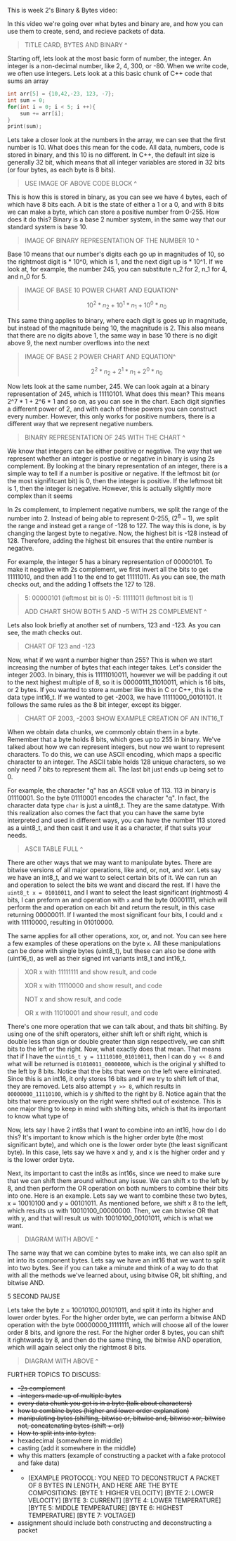 This is week 2's Binary & Bytes video:

In this video we're going over what bytes and binary are, and how you can use them to create, send, and recieve packets of data.

> TITLE CARD, BYTES AND BINARY ^

Starting off, lets look at the most basic form of number, the integer. An integer is a non-decimal number, like 2, 4, 300, or -80. When we write code, we often use integers. Lets look at a this basic chunk of C++ code that sums an array

```cpp
int arr[5] = {10,42,-23, 123, -7};
int sum = 0;
for(int i = 0; i < 5; i ++){
	sum += arr[i];
}
print(sum);
```

Lets take a closer look at the numbers in the array, we can see that the first number is 10. What does this mean for the code. All data, numbers, code is stored in binary, and this 10 is no different. In C++, the default int size is generally 32 bit, which means that all integer variables are stored in 32 bits (or four bytes, as each byte is 8 bits).

> USE IMAGE OF ABOVE CODE BLOCK ^

This is how this is stored in binary, as you can see we have 4 bytes, each of which have 8 bits each. A bit is the state of either a 1 or a 0, and with 8 bits we can make a byte, which can store a positive number from 0-255. How does it do this? Binary is a base 2 number system, in the same way that our standard system is base 10.

> IMAGE OF BINARY REPRESENTATION OF THE NUMBER 10 ^

Base 10 means that our number's digits each go up in magnitudes of 10, so the rightmost digit is * 10^0, which is 1, and the next digit up is * 10^1. If we look at, for example, the number 245, you can substitute n_2 for 2, n_1 for 4, and n_0 for 5.

> IMAGE OF BASE 10 POWER CHART AND EQUATION^
>
> $$
> 10^2*n_2+10^1*n_1+10^0*n_0
> $$

This same thing applies to binary, where each digit is goes up in magnitude, but instead of the magnitude being 10, the magnitude is 2. This also means that there are no digits above 1, the same way in base 10 there is no digit above 9, the next number overflows into the next

> IMAGE OF BASE 2 POWER CHART AND EQUATION^
>
> $$
> 2^2*n_2+2^1*n_1+2^0*n_0
> $$

Now lets look at the same number, 245. We can look again at a binary representation of 245, which is 11110101. What does this mean? This means 2^7 * 1 + 2^6 * 1 and so on, as you can see in the chart. Each digit signifies a different power of 2, and with each of these powers you can construct every number. However, this only works for positive numbers, there is a different way that we represent negative numbers.

> BINARY REPRESENTATION OF 245 WITH THE CHART ^

We know that integers can be either positive or negative. The way that we represent whether an integer is postive or negative in binary is using 2s complement. By looking at the binary representation of an integer, there is a simple way to tell if a number is positive or negative. If the leftmost bit (or the most signifitcant bit) is 0, then the integer is positive. If the leftmost bit is 1, then the integer is negative. However, this is actually slightly more complex than it seems

In 2s complement, to implement negative numbers, we split the range of the number into 2. Instead of being able to represent 0-255, $(2^8 - 1)$, we split the range and instead get a range of -128 to 127. The way this is done, is by changing the largest byte to negative. Now, the highest bit is -128 instead of 128. Therefore, adding the highest bit ensures that the entire number is negative.

For example, the integer 5 has a binary representation of 00000101. To make it negative with 2s complement, we first invert all the bits to get 11111010, and then add 1 to the end to get 11111011. As you can see, the math checks out, and the adding 1 offsets the 127 to 128.

> 5: 00000101 (leftmost bit is 0)
> -5: 11111011 (leftmost bit is 1)
>
> ADD CHART SHOW BOTH 5 AND -5 WITH 2S COMPLEMENT ^

Lets also look briefly at another set of numbers, 123 and -123. As you can see, the math checks out.

> CHART OF 123 and -123

Now, what if we want a number higher than 255? This is when we start increasing the number of bytes that each integer takes. Let's consider the integer 2003. In binary, this is 11111010011, however we will be padding it out to the next highest multiple of 8, so it is 00000111_11010011, which is 16 bits, or 2 bytes. If you wanted to store a number like this in C or C++, this is the data type int16_t. If we wanted to get -2003, we have 11111000_00101101. It follows the same rules as the 8 bit integer, except its bigger.

> CHART OF 2003, -2003
> SHOW EXAMPLE CREATION OF AN INT16_T

When we obtain data chunks, we commonly obtain them in a byte. Remember that a byte holds 8 bits, which goes up to 255 in binary. We've talked about how we can represent integers, but now we want to represent characters. To do this, we can use ASCII encoding, which maps a specific character to an integer. The ASCII table holds 128 unique characters, so we only need 7 bits to represent them all. The last bit just ends up being set to 0.

For example, the character "q" has an ASCII value of 113. 113 in binary is 01110001. So the byte 01110001 encodes the character "q". In fact, the character data type `char` is just a uint8_t.  They are the same datatype. With this realization also comes the fact that you can have the same byte interpreted and used in different ways, you can have the number 113 stored as a uint8_t, and then cast it and use it as a character, if that suits your needs.

> ASCII TABLE FULL ^

There are other ways that we may want to manipulate bytes. There are bitwise versions of all major operations, like and, or, not, and xor. Lets say we have an int8_t, and we want to select certain bits of it. We can run an and operation to select the bits we want and discard the rest. If I have the `uint8_t x = 01010011`, and I want to select the least significant (rightmost) 4 bits, I can preform an and operation with `x` and the byte 00001111, which will perform the and operation on each bit and return the result, in this case returning 00000011. If I wanted the most significant four bits, I could and `x` with 11110000, resulting in 01010000.

The same applies for all other operations, xor, or, and not. You can see here a few examples of these operations on the byte `x`. All these manipulations can be done with single bytes (uint8_t), but these can also be done with (uint16_t), as well as their signed int variants int8_t and int16_t.

> XOR x with 11111111 and show result, and code
>
> XOR x with 11110000 and show result, and code
>
> NOT x and show result, and code
>
> OR x with 11010001 and show result, and code

There's one more operation that we can talk about, and thats bit shifting. By using one of the shift operators, either shift left or shift right, which is double less than sign or double greater than sign respectively, we can shift bits to the left or the right. Now, what exactly does that mean. That means that if I have the `uint16_t y = 11110100_01010011`, then I can do `y << 8` and what will be returned is `01010011_00000000`, which is the original y shifted to the left by 8 bits. Notice that the bits that were on the left were eliminated. Since this is an int16, it only stores 16 bits and if we try to shift left of that, they are removed. Lets also attempt `y >> 8`, which results in `00000000_11110100`, which is y shifted to the right by 8. Notice again that the bits that were previously on the right were shifted out of existence. This is one major thing to keep in mind with shifting bits, which is that its important to know what type of

Now, lets say I have 2 int8s that I want to combine into an int16, how do I do this? It's important to know which is the higher order byte (the most significant byte), and which one is the lower order byte (the least significant byte). In this case, lets say we have x and y, and x is the higher order and y is the lower order byte.

Next, its important to cast the int8s as int16s, since we need to make sure that we can shift them around without any issue. We can shift x to the left by 8, and then perform the OR operation on both numbers to combine their bits into one. Here is an example. Lets say we want to combine these two bytes, x = 10010100 and y = 00101011. As mentioned before, we shift x 8 to the left, which results us with 10010100_00000000. Then, we can bitwise OR that with y, and that will result us with 10010100_00101011, which is what we want.

> DIAGRAM WITH ABOVE ^

The same way that we can combine bytes to make ints, we can also split an int into its component bytes. Lets say we have an int16 that we want to split into two bytes. See if you can take a minute and think of a way to do that with all the methods we've learned about, using bitwise OR, bit shifting, and bitwise AND.

5 SECOND PAUSE

Lets take the byte z = 10010100_00101011, and split it into its higher and lower order bytes. For the higher order byte, we can perform a bitwise AND operation with the byte 00000000_11111111, which will choose all of the  lower order 8 bits, and ignore the rest. For the higher order 8 bytes, you can shift it rightwards by 8, and then do the same thing, the bitwise AND operation, which will again select only the rightmost 8 bits. 

> DIAGRAM WITH ABOVE ^

FURTHER TOPICS TO DISCUSS:

- ~~-2s complement~~
- ~~-integers made up of multiple bytes~~
- ~~every data chunk you get is in a byte (talk about characters)~~
- ~~how to combine bytes (higher and lower order explanation)~~
- ~~manipulating bytes (shifting, bitwise or, bitwise and, bitwise xor, bitwise not, concatenating bytes (shift + or))~~
- ~~How to split ints into bytes.~~
- hexadecimal (somewhere in middle)
- casting (add it somewhere in the middle)
- why this matters (example of constructing a packet with a fake protocol and fake data)
- - (EXAMPLE PROTOCOL: YOU NEED TO DECONSTRUCT A PACKET OF 8 BYTES IN LENGTH, AND HERE ARE THE BYTE COMPOSITIONS:
    [BYTE 1: HIGHER VELOCITY]
    [BYTE 2: LOWER VELOCITY]
    [BYTE 3: CURRENT]
    [BYTE 4: LOWER TEMPERATURE]
    [BYTE 5: MIDDLE TEMPERATURE]
    [BYTE 6: HIGHEST TEMPERATURE]
    [BYTE 7: VOLTAGE])
- assignment should include both constructing and deconstructing a packet
